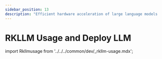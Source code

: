 ```yaml
---
sidebar_position: 13
description: "Efficient hardware acceleration of large language models using RKLLM technology for a new chapter in intelligent dialogue"
---
```


# RKLLM Usage and Deploy LLM

import Rkllmusage from '../../../common/dev/\_rkllm-usage.mdx';

<Rkllmusage />
